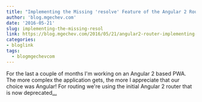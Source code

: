 ```yaml
---
title: "Implementing the Missing 'resolve' Feature of the Angular 2 Router"
author: 'blog.mgechev.com'
date: '2016-05-21'
slug: implementing-the-missing-resol
link: https://blog.mgechev.com/2016/05/21/angular2-router-implementing-missing-resolve-feature-deprecated-defer/
categories:
- bloglink
tags:
  - blogmgechevcom
---
```


For the last a couple of months I'm working on an Angular 2 based PWA. The more complex the application gets, the more I appreciate that our choice was Angular! For routing we're using the initial Angular 2 router that is now deprecated[... <i class="fas fa-external-link-alt"></i>](https://blog.mgechev.com/2016/05/21/angular2-router-implementing-missing-resolve-feature-deprecated-defer/)

